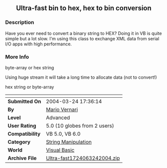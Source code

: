 ﻿<div align="center">

## Ultra\-fast bin to hex, hex to bin conversion


</div>

### Description

Have you ever need to convert a binary string to HEX? Doing it in VB is quite simple but a lot slow. I'm using this class to exchange XML data from serial I/O apps with high performance.
 
### More Info
 
byte-array or hex string

Using huge stream it will take a long time to allocate data (not to convert!)

hex string or byte-array


<span>             |<span>
---                |---
**Submitted On**   |2004-03-24 17:36:14
**By**             |[Mario Vernari](https://github.com/Planet-Source-Code/PSCIndex/blob/master/ByAuthor/mario-vernari.md)
**Level**          |Advanced
**User Rating**    |5.0 (10 globes from 2 users)
**Compatibility**  |VB 5\.0, VB 6\.0
**Category**       |[String Manipulation](https://github.com/Planet-Source-Code/PSCIndex/blob/master/ByCategory/string-manipulation__1-5.md)
**World**          |[Visual Basic](https://github.com/Planet-Source-Code/PSCIndex/blob/master/ByWorld/visual-basic.md)
**Archive File**   |[Ultra\-fast1724063242004\.zip](https://github.com/Planet-Source-Code/mario-vernari-ultra-fast-bin-to-hex-hex-to-bin-conversion__1-52624/archive/master.zip)








